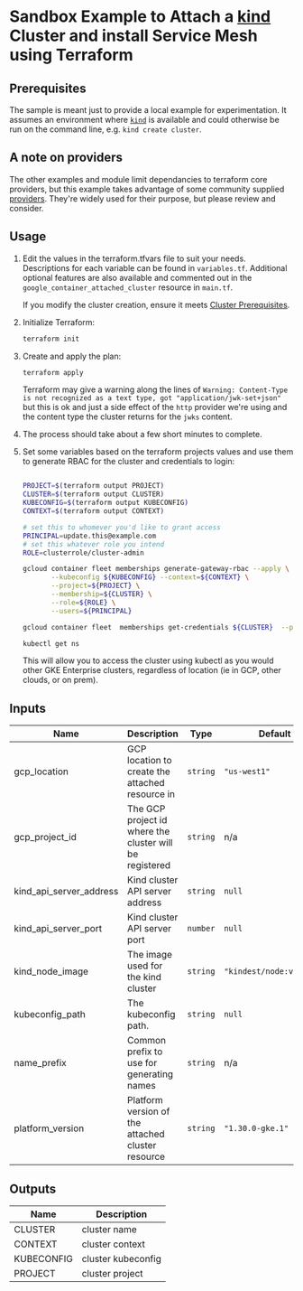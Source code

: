 # Sandbox Example to Attach a [kind](https://kind.sigs.k8s.io/) Cluster and install Service Mesh using Terraform

## Prerequisites
The sample is meant just to provide a local example for experimentation. It assumes an environment where [`kind`](https://kind.sigs.k8s.io/) is available and could otherwise be run on the command line, e.g. `kind create cluster`.

## A note on providers

The other examples and module limit dependancies to terraform core providers, but this example takes advantage of some community supplied [providers](provider.tf). They're widely used for their purpose, but please review and consider.

## Usage

1. Edit the values in the terraform.tfvars file to suit your needs. Descriptions for each variable
  can be found in `variables.tf`. Additional optional features are also available and commented out
  in the `google_container_attached_cluster` resource in `main.tf`.

    If you modify the cluster creation, ensure it meets
  [Cluster Prerequisites](https://cloud.google.com/anthos/clusters/docs/multi-cloud/attached/eks/reference/cluster-prerequisites).
1. Initialize Terraform:
    ```bash
    terraform init
    ```
1. Create and apply the plan:
    ```bash
    terraform apply
    ```
    Terraform may give a warning along the lines of `Warning: Content-Type is not recognized as a text type, got "application/jwk-set+json"` but this is ok and just a side effect of the `http` provider we're using and the content type the cluster returns for the `jwks` content.
1. The process should take about a few short minutes to complete.
1. Set some variables based on the terraform projects values and use them to generate RBAC for the cluster and credentials to login:
    ```bash

    PROJECT=$(terraform output PROJECT)
    CLUSTER=$(terraform output CLUSTER)
    KUBECONFIG=$(terraform output KUBECONFIG)
    CONTEXT=$(terraform output CONTEXT)

    # set this to whomever you'd like to grant access
    PRINCIPAL=update.this@example.com
    # set this whatever role you intend
    ROLE=clusterrole/cluster-admin

    gcloud container fleet memberships generate-gateway-rbac --apply \
           --kubeconfig ${KUBECONFIG} --context=${CONTEXT} \
           --project=${PROJECT} \
           --membership=${CLUSTER} \
           --role=${ROLE} \
           --users=${PRINCIPAL}

    gcloud container fleet  memberships get-credentials ${CLUSTER}  --project ${PROJECT}

    kubectl get ns

    ```
    This will allow you to access the cluster using kubectl as you would other GKE Enterprise clusters, regardless of location (ie in GCP, other clouds, or on prem).

<!-- BEGINNING OF PRE-COMMIT-TERRAFORM DOCS HOOK -->
## Inputs

| Name | Description | Type | Default | Required |
|------|-------------|------|---------|:--------:|
| gcp\_location | GCP location to create the attached resource in | `string` | `"us-west1"` | no |
| gcp\_project\_id | The GCP project id where the cluster will be registered | `string` | n/a | yes |
| kind\_api\_server\_address | Kind cluster API server address | `string` | `null` | no |
| kind\_api\_server\_port | Kind cluster API server port | `number` | `null` | no |
| kind\_node\_image | The image used for the kind cluster | `string` | `"kindest/node:v1.30.4"` | no |
| kubeconfig\_path | The kubeconfig path. | `string` | `null` | no |
| name\_prefix | Common prefix to use for generating names | `string` | n/a | yes |
| platform\_version | Platform version of the attached cluster resource | `string` | `"1.30.0-gke.1"` | no |

## Outputs

| Name | Description |
|------|-------------|
| CLUSTER | cluster name |
| CONTEXT | cluster context |
| KUBECONFIG | cluster kubeconfig |
| PROJECT | cluster project |

<!-- END OF PRE-COMMIT-TERRAFORM DOCS HOOK -->
